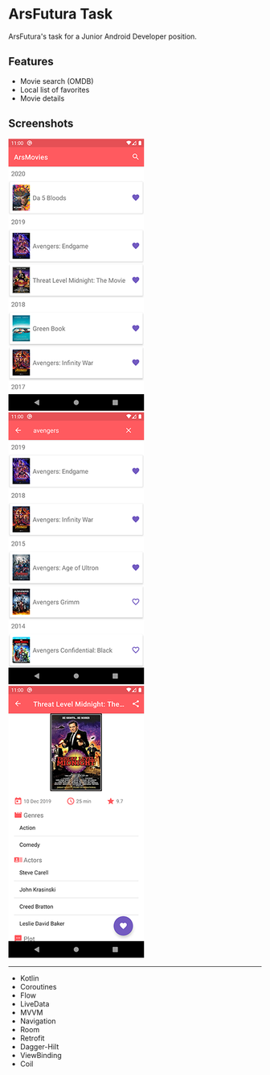 # ArsFutura Task

ArsFutura's task for a Junior Android Developer position.

## Features

- Movie search (OMDB)
- Local list of favorites
- Movie details

## Screenshots

![Alt text](/art/screenshot_favorites.png?raw=true "Favorite Movies") ![Alt text](/art/screenshot_search.png?raw=true "Movie Search") ![Alt text](/art/screenshot_details.png?raw=true "Movie Details")

---

- Kotlin
- Coroutines
- Flow
- LiveData
- MVVM
- Navigation
- Room
- Retrofit
- Dagger-Hilt
- ViewBinding
- Coil